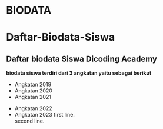 BIODATA
==
Daftar-Biodata-Siswa
==
Daftar biodata Siswa Dicoding Academy
--
**biodata siswa terdiri dari 3 angkatan yaitu sebagai berikut**
- Angkatan 2019
- Angkatan 2020
- Angkatan 2021
+ Angkatan 2022
+ Angkatan 2023
 first line.  
 second line.  
